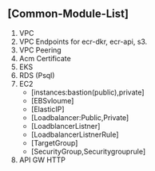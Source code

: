 
## [Common-Module-List]
1. VPC 
2. VPC Endpoints for ecr-dkr, ecr-api, s3.
3. VPC Peering
4. Acm Certificate
5. EKS
6. RDS (Psql)
7. EC2
    - [instances:bastion(public),private]
    - [EBSvloume]
    - [ElasticIP]
    - [Loadbalancer:Public,Private]
    - [LoadblancerListner]  
    - [LoadbalancerListnerRule]
    - [TargetGroup]   
    - [SecurityGroup,Securitygrouprule]
8. API GW HTTP
